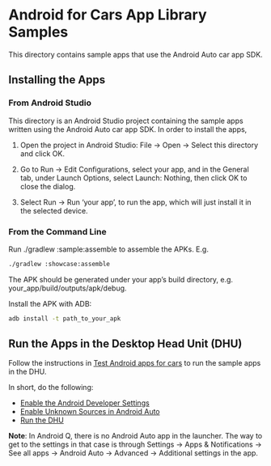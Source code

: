# Android for Cars App Library Samples

This directory contains sample apps that use the Android Auto car app SDK.

## Installing the Apps

### From Android Studio

This directory is an Android Studio project containing the sample apps written using the Android Auto car app SDK. In order to install the apps,

1. Open the project in Android Studio: File -> Open -> Select this directory and click OK.

2. Go to Run -> Edit Configurations, select your app, and in the General tab, under Launch Options, select Launch: Nothing, then click OK to close the dialog.

3. Select Run -> Run ‘your app’, to run the app, which will just install it in the selected device.

### From the Command Line

Run ./gradlew :sample:assemble to assemble the APKs. E.g.

```bash
./gradlew :showcase:assemble
```

The APK should be generated under your app’s build directory, e.g. your_app/build/outputs/apk/debug.


Install the APK with ADB:

```bash
adb install -t path_to_your_apk
```

## Run the Apps in the Desktop Head Unit (DHU)

Follow the instructions in [Test Android apps for cars][1] to run the sample apps in the DHU.

In short, do the following:

* [Enable the Android Developer Settings][2]
* [Enable Unknown Sources in Android Auto][3]
* [Run the DHU][4]

**Note**: In Android Q, there is no Android Auto app in the launcher. The way to get to the settings in that case is through Settings -> Apps & Notifications -> See all apps -> Android Auto -> Advanced -> Additional settings in the app.


[1]: https://developer.android.com/training/cars/testing
[2]: https://developer.android.com/studio/debug/dev-options
[3]: https://developer.android.com/training/cars/testing#step1
[4]: https://developer.android.com/training/cars/testing#running-dhu
